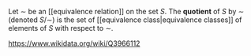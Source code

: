 Let $\sim$ be an [[equivalence relation]] on the set $S$. The **quotient** of $S$ by $\sim$ (denoted $S/\sim$) is the set of [[equivalence class|equivalence classes]] of elements of $S$ with respect to $\sim$. 

https://www.wikidata.org/wiki/Q3966112